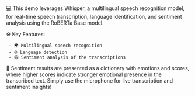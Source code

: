 💻 This demo leverages Whisper, a multilingual speech recognition model, for real-time speech transcription, language identification, and sentiment analysis using the RoBERTa Base model.


⚙️ Key Features:

     - 🌍 Multilingual speech recognition
     - 🌐 Language detection
     - 😃 Sentiment analysis of the transcriptions

🎯 Sentiment results are presented as a dictionary with emotions and scores, where higher scores indicate stronger emotional presence in the transcribed text. Simply use the microphone for live transcription and sentiment insights!
